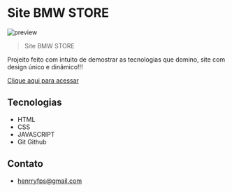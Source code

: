 # Site BMW STORE

![preview](./.github/henryzxp1dev.github.io_nwl_.png)

>Site BMW STORE

Projeito feito com intuito de demostrar as tecnologias que domino, site com design único e dinâmico!!!

[Clique aqui para acessar](https://henryzxp1dev.github.io/site-bmw/)

## Tecnologias

- HTML
- CSS
- JAVASCRIPT
- Git Github

## Contato

- henrryfps@gmail.com